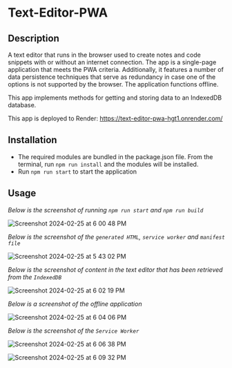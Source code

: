 # Text-Editor-PWA

## Description

A text editor that runs in the browser used to create notes and code snippets with or without an internet connection. The app is a single-page application that meets the PWA criteria. Additionally, it features a number of data persistence techniques that serve as redundancy in case one of the options is not supported by the browser. The application functions offline.

This app implements methods for getting and storing data to an IndexedDB database. 

This app is deployed to Render: https://text-editor-pwa-hgt1.onrender.com/

## Installation

- The required modules are bundled in the package.json file. From the terminal, run  `npm run install` and the modules will be installed.
- Run `npm run start` to start the application

## Usage

_Below is the screenshot of running `npm run start` and `npm run build`_

![Screenshot 2024-02-25 at 6 00 48 PM](https://github.com/Erik-Aku/Text-Editor-PWA/assets/92487526/be13f19d-b97d-4d36-bf0a-80227f2a84fc)


_Below is the screenshot of the `generated HTML`, `service worker` and `manifest file`_

![Screenshot 2024-02-25 at 5 43 02 PM](https://github.com/Erik-Aku/Text-Editor-PWA/assets/92487526/8e7d5dc0-0b31-46cd-8b03-6bd04885a304)


_Below is the screenshot of content in the text editor that has been retrieved from the `IndexedDB`_

![Screenshot 2024-02-25 at 6 02 19 PM](https://github.com/Erik-Aku/Text-Editor-PWA/assets/92487526/f973c4f4-60cb-4e24-9f26-017bed19bd47)


_Below is a screenshot of the offline application_

![Screenshot 2024-02-25 at 6 04 06 PM](https://github.com/Erik-Aku/Text-Editor-PWA/assets/92487526/42da5ecb-f080-40d3-8d21-dcf9a2687524)


_Below is the screenshot of the `Service Worker`_

![Screenshot 2024-02-25 at 6 06 38 PM](https://github.com/Erik-Aku/Text-Editor-PWA/assets/92487526/ea927423-d8ef-4e41-9d2e-aa5ec5f14c1f)


![Screenshot 2024-02-25 at 6 09 32 PM](https://github.com/Erik-Aku/Text-Editor-PWA/assets/92487526/aa6781bf-60be-485d-a11a-9e333655fe18)


